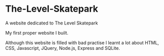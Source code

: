 # The-Level-Skatepark
A website dedicated to The Level Skatepark

My first proper website I built.

Although this website is filled with bad practise I learnt a lot about HTML, CSS, Javascript, JQuery, Node.js, Express and SQLite. 
